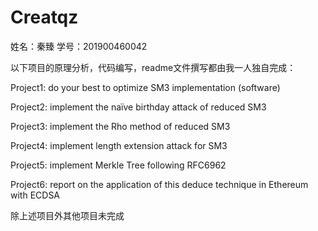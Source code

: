 # Creatqz

姓名：秦臻    学号：201900460042

以下项目的原理分析，代码编写，readme文件撰写都由我一人独自完成：

Project1: do your best to optimize SM3 implementation (software)

Project2: implement the naïve birthday attack of reduced SM3

Project3: implement the Rho method of reduced SM3

Project4: implement length extension attack for SM3

Project5: implement Merkle Tree following RFC6962

Project6: report on the application of this deduce technique in Ethereum with ECDSA

除上述项目外其他项目未完成
